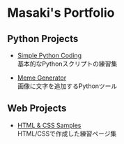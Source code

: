 # Masaki's Portfolio

## Python Projects
- [Simple Python Coding](https://github.com/MasakiTakai/simple-python-coding)  
  基本的なPythonスクリプトの練習集

- [Meme Generator](https://github.com/MasakiaTakai/meme_generator)  
  画像に文字を追加するPythonツール

## Web Projects
- [HTML & CSS Samples](https://github.com/MasakiTakai/HTML-CSS-)  
  HTML/CSSで作成した練習ページ集
